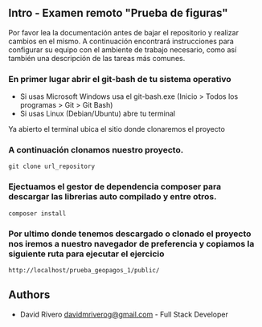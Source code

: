 ## Intro - Examen remoto "Prueba de figuras"

Por favor lea la documentación antes de bajar el repositorio y realizar cambios en el mismo.
A continuación encontrará instrucciones para configurar su equipo con el ambiente de trabajo necesario,
como así también una descripción de las tareas más comunes.

### En primer lugar abrir el git-bash de tu sistema operativo

* Si usas Microsoft Windows usa el git-bash.exe (Inicio > Todos los programas > Git > Git Bash)
* Si usas Linux (Debian/Ubuntu) abre tu terminal

Ya abierto el terminal ubica el sitio donde clonaremos el proyecto

### A continuación clonamos nuestro proyecto.

```
git clone url_repository 
```

### Ejectuamos el gestor de dependencia composer para descargar las librerias auto compilado y entre otros.

```
composer install
```

### Por ultimo donde tenemos descargado o clonado el proyecto nos iremos a nuestro navegador de preferencia y copiamos la siguiente ruta para ejecutar el ejercicio

```
http://localhost/prueba_geopagos_1/public/
```

## Authors
* David Rivero <davidmriverog@gmail.com> - Full Stack Developer

